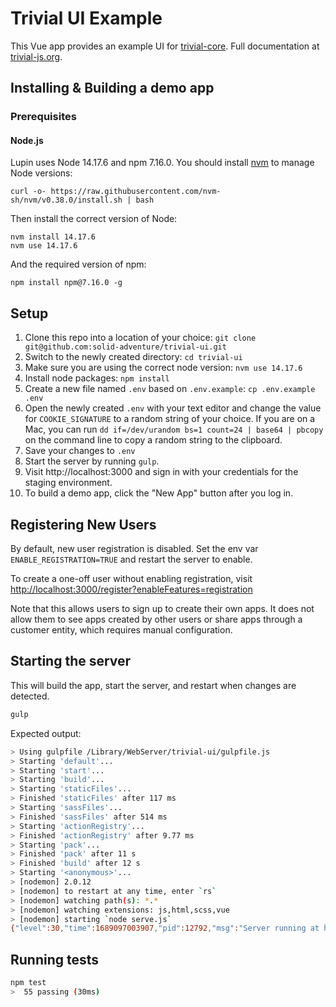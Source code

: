 # Trivial UI Example

This Vue app provides an example UI for [trivial-core](https://github.com/solid-adventure/trivial-core). Full documentation at [trivial-js.org](https://trivial-js.org).

## Installing & Building a demo app

### Prerequisites

#### Node.js

Lupin uses Node 14.17.6 and npm 7.16.0. You should install [nvm](https://github.com/nvm-sh/nvm) to manage Node versions:

```
curl -o- https://raw.githubusercontent.com/nvm-sh/nvm/v0.38.0/install.sh | bash
```

Then install the correct version of Node:

```
nvm install 14.17.6
nvm use 14.17.6
```

And the required version of npm:

```
npm install npm@7.16.0 -g
```

## Setup

 1. Clone this repo into a location of your choice: `git clone git@github.com:solid-adventure/trivial-ui.git`
 2. Switch to the newly created directory: `cd trivial-ui`
 3. Make sure you are using the correct node version: `nvm use 14.17.6`
 4. Install node packages: `npm install`
 5. Create a new file named `.env` based on `.env.example`: `cp .env.example .env`
 6. Open the newly created `.env` with your text editor and change the value for `COOKIE_SIGNATURE` to a random string of your choice. If you are on a Mac, you can run `dd if=/dev/urandom bs=1 count=24 | base64 | pbcopy` on the command line to copy a random string to the clipboard.
 7. Save your changes to `.env`
 8. Start the server by running `gulp`.
 9. Visit http://localhost:3000 and sign in with your credentials for the staging environment.
 10. To build a demo app, click the "New App" button after you log in.

## Registering New Users
By default, new user registration is disabled. Set the env var `ENABLE_REGISTRATION=TRUE` and restart the server to enable.

To create a one-off user without enabling registration, visit [http://localhost:3000/register?enableFeatures=registration](http://localhost:3000/register?enableFeatures=registration)

Note that this allows users to sign up to create their own apps. It does not allow them to see apps created by other users or share apps through a customer entity, which requires manual configuration.

## Starting the server
This will build the app, start the server, and restart when changes are detected.

```bash
gulp
```

Expected output:
```bash
> Using gulpfile /Library/WebServer/trivial-ui/gulpfile.js
> Starting 'default'...
> Starting 'start'...
> Starting 'build'...
> Starting 'staticFiles'...
> Finished 'staticFiles' after 117 ms
> Starting 'sassFiles'...
> Finished 'sassFiles' after 514 ms
> Starting 'actionRegistry'...
> Finished 'actionRegistry' after 9.77 ms
> Starting 'pack'...
> Finished 'pack' after 11 s
> Finished 'build' after 12 s
> Starting '<anonymous>'...
> [nodemon] 2.0.12
> [nodemon] to restart at any time, enter `rs`
> [nodemon] watching path(s): *.*
> [nodemon] watching extensions: js,html,scss,vue
> [nodemon] starting `node serve.js`
{"level":30,"time":1689097003907,"pid":12792,"msg":"Server running at http://localhost:3000/"}

```

## Running tests

```bash
npm test
>  55 passing (30ms)

```

